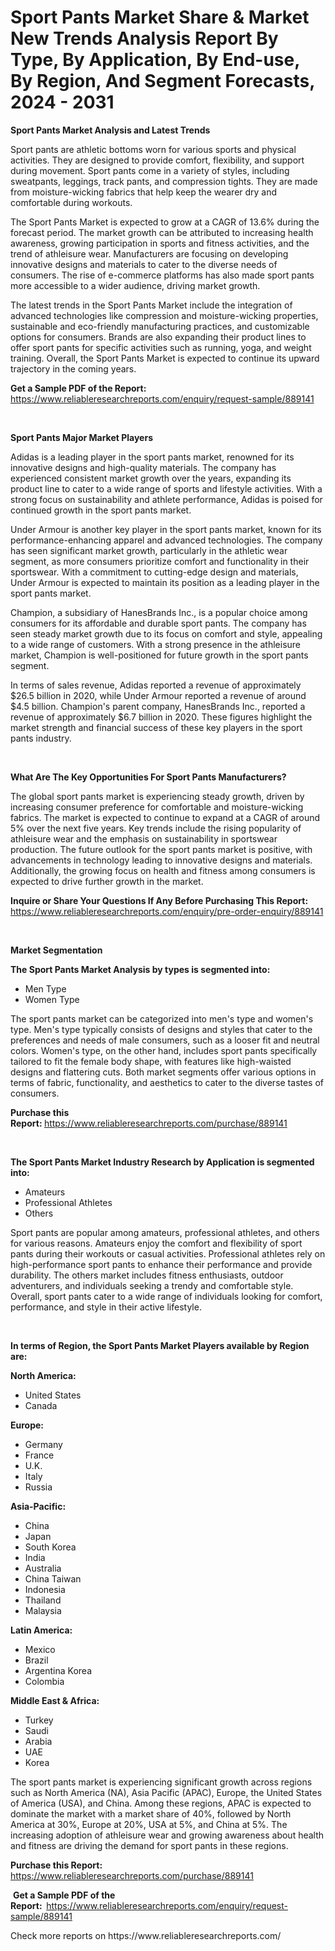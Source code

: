 <p><h1>Sport Pants Market Share & Market New Trends Analysis Report By Type, By Application, By End-use, By Region, And Segment Forecasts, 2024 - 2031</h1></p><p><strong>Sport Pants Market Analysis and Latest Trends</strong></p>
<p><p>Sport pants are athletic bottoms worn for various sports and physical activities. They are designed to provide comfort, flexibility, and support during movement. Sport pants come in a variety of styles, including sweatpants, leggings, track pants, and compression tights. They are made from moisture-wicking fabrics that help keep the wearer dry and comfortable during workouts.</p><p>The Sport Pants Market is expected to grow at a CAGR of 13.6% during the forecast period. The market growth can be attributed to increasing health awareness, growing participation in sports and fitness activities, and the trend of athleisure wear. Manufacturers are focusing on developing innovative designs and materials to cater to the diverse needs of consumers. The rise of e-commerce platforms has also made sport pants more accessible to a wider audience, driving market growth.</p><p>The latest trends in the Sport Pants Market include the integration of advanced technologies like compression and moisture-wicking properties, sustainable and eco-friendly manufacturing practices, and customizable options for consumers. Brands are also expanding their product lines to offer sport pants for specific activities such as running, yoga, and weight training. Overall, the Sport Pants Market is expected to continue its upward trajectory in the coming years.</p></p>
<p><strong>Get a Sample PDF of the Report:&nbsp;</strong> <a href="https://www.reliableresearchreports.com/enquiry/request-sample/889141">https://www.reliableresearchreports.com/enquiry/request-sample/889141</a></p>
<p>&nbsp;</p>
<p><strong>Sport Pants Major Market Players</strong></p>
<p><p>Adidas is a leading player in the sport pants market, renowned for its innovative designs and high-quality materials. The company has experienced consistent market growth over the years, expanding its product line to cater to a wide range of sports and lifestyle activities. With a strong focus on sustainability and athlete performance, Adidas is poised for continued growth in the sport pants market.</p><p>Under Armour is another key player in the sport pants market, known for its performance-enhancing apparel and advanced technologies. The company has seen significant market growth, particularly in the athletic wear segment, as more consumers prioritize comfort and functionality in their sportswear. With a commitment to cutting-edge design and materials, Under Armour is expected to maintain its position as a leading player in the sport pants market.</p><p>Champion, a subsidiary of HanesBrands Inc., is a popular choice among consumers for its affordable and durable sport pants. The company has seen steady market growth due to its focus on comfort and style, appealing to a wide range of customers. With a strong presence in the athleisure market, Champion is well-positioned for future growth in the sport pants segment.</p><p>In terms of sales revenue, Adidas reported a revenue of approximately $26.5 billion in 2020, while Under Armour reported a revenue of around $4.5 billion. Champion's parent company, HanesBrands Inc., reported a revenue of approximately $6.7 billion in 2020. These figures highlight the market strength and financial success of these key players in the sport pants industry.</p></p>
<p>&nbsp;</p>
<p><strong>What Are The Key Opportunities For Sport Pants Manufacturers?</strong></p>
<p><p>The global sport pants market is experiencing steady growth, driven by increasing consumer preference for comfortable and moisture-wicking fabrics. The market is expected to continue to expand at a CAGR of around 5% over the next five years. Key trends include the rising popularity of athleisure wear and the emphasis on sustainability in sportswear production. The future outlook for the sport pants market is positive, with advancements in technology leading to innovative designs and materials. Additionally, the growing focus on health and fitness among consumers is expected to drive further growth in the market.</p></p>
<p><strong>Inquire or Share Your Questions If Any Before Purchasing This Report:</strong> <a href="https://www.reliableresearchreports.com/enquiry/pre-order-enquiry/889141">https://www.reliableresearchreports.com/enquiry/pre-order-enquiry/889141</a></p>
<p>&nbsp;</p>
<p><strong>Market Segmentation</strong></p>
<p><strong>The Sport Pants Market Analysis by types is segmented into:</strong></p>
<p><ul><li>Men Type</li><li>Women Type</li></ul></p>
<p><p>The sport pants market can be categorized into men's type and women's type. Men's type typically consists of designs and styles that cater to the preferences and needs of male consumers, such as a looser fit and neutral colors. Women's type, on the other hand, includes sport pants specifically tailored to fit the female body shape, with features like high-waisted designs and flattering cuts. Both market segments offer various options in terms of fabric, functionality, and aesthetics to cater to the diverse tastes of consumers.</p></p>
<p><strong>Purchase this Report:&nbsp;</strong><a href="https://www.reliableresearchreports.com/purchase/889141">https://www.reliableresearchreports.com/purchase/889141</a></p>
<p>&nbsp;</p>
<p><strong>The Sport Pants Market Industry Research by Application is segmented into:</strong></p>
<p><ul><li>Amateurs</li><li>Professional Athletes</li><li>Others</li></ul></p>
<p><p>Sport pants are popular among amateurs, professional athletes, and others for various reasons. Amateurs enjoy the comfort and flexibility of sport pants during their workouts or casual activities. Professional athletes rely on high-performance sport pants to enhance their performance and provide durability. The others market includes fitness enthusiasts, outdoor adventurers, and individuals seeking a trendy and comfortable style. Overall, sport pants cater to a wide range of individuals looking for comfort, performance, and style in their active lifestyle.</p></p>
<p>&nbsp;</p>
<p><strong>In terms of Region, the Sport Pants Market Players available by Region are:</strong></p>
<p>
    <p> <strong> North America: </strong>
        <ul>
            <li>United States</li>
            <li>Canada</li>
        </ul>
        </p> 
    <p> <strong> Europe: </strong>
        <ul>
            <li>Germany</li>
            <li>France</li>
            <li>U.K.</li>
            <li>Italy</li>
            <li>Russia</li>
        </ul>
        </p> 
    <p> <strong> Asia-Pacific: </strong>
        <ul>
            <li>China</li>
            <li>Japan</li>
            <li>South Korea</li>
            <li>India</li>
            <li>Australia</li>
            <li>China Taiwan</li>
            <li>Indonesia</li>
            <li>Thailand</li>
            <li>Malaysia</li>
        </ul>
        </p> 
    <p> <strong> Latin America: </strong>
        <ul>
            <li>Mexico</li>
            <li>Brazil</li>
            <li>Argentina Korea</li>
            <li>Colombia</li>
        </ul>
        </p> 
    <p> <strong> Middle East & Africa: </strong>
        <ul>
            <li>Turkey</li>
            <li>Saudi</li>
            <li>Arabia</li>
            <li>UAE</li>
            <li>Korea</li>
        </ul>
    </p>
    </p>
<p><p>The sport pants market is experiencing significant growth across regions such as North America (NA), Asia Pacific (APAC), Europe, the United States of America (USA), and China. Among these regions, APAC is expected to dominate the market with a market share of 40%, followed by North America at 30%, Europe at 20%, USA at 5%, and China at 5%. The increasing adoption of athleisure wear and growing awareness about health and fitness are driving the demand for sport pants in these regions.</p></p>
<p><strong>Purchase this Report: </strong><a href="https://www.reliableresearchreports.com/purchase/889141">https://www.reliableresearchreports.com/purchase/889141</a></p>
<p>&nbsp;<strong>Get a Sample PDF of the Report:&nbsp;&nbsp;</strong><a href="https://www.reliableresearchreports.com/enquiry/request-sample/889141">https://www.reliableresearchreports.com/enquiry/request-sample/889141</a></p>
<p><strong></strong></p>
<p>Check more reports on https://www.reliableresearchreports.com/</p>